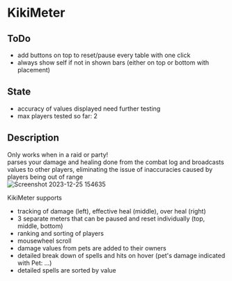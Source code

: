 # KikiMeter
## ToDo
- add buttons on top to reset/pause every table with one click
- always show self if not in shown bars (either on top or bottom with placement)

## State
- accuracy of values displayed need further testing
- max players tested so far: 2

## Description
Only works when in a raid or party!  
parses your damage and healing done from the combat log and broadcasts values to other players, eliminating
the issue of inaccuracies caused by players being out of range  
![Screenshot 2023-12-25 154635](https://github.com/KikidoraFear/Kikimeter/assets/154637862/cabe3e35-b210-4194-bce7-7763429e9282)
  
KikiMeter supports
- tracking of damage (left), effective heal (middle), over heal (right)
- 3 separate meters that can be paused and reset individually (top, middle, bottom)
- ranking and sorting of players
- mousewheel scroll
- damage values from pets are added to their owners
- detailed break down of spells and hits on hover (pet's damage indicated with Pet: ...)
- detailed spells are sorted by value
